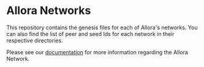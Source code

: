 # Allora Networks

This repository contains the genesis files for each of Allora's networks. You can also find the list of peer and seed Ids for each network in their respective directories.

Please see our [documentation](https://docs.allora.network) for more information regarding the Allora Network.
